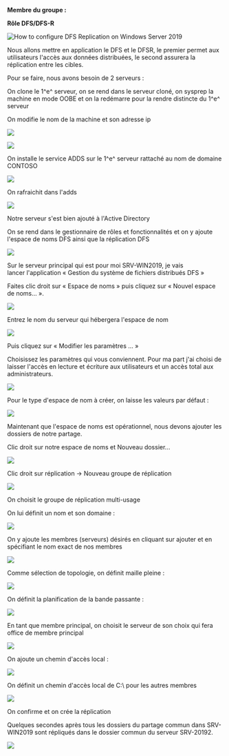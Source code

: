 **Membre du groupe :**

**Rôle DFS/DFS-R**

![How to configure DFS Replication on Windows Server
2019](mediafolder/e895e676281a1b0a7204066e2d6ff1ec884fb765.png)

Nous allons mettre en application le DFS et le DFSR, le premier permet
aux utilisateurs l'accès aux données distribuées, le second assurera la
réplication entre les cibles.

Pour se faire, nous avons besoin de 2 serveurs :

On clone le 1^e^ serveur, on se rend dans le serveur cloné, on sysprep
la machine en mode OOBE et on la redémarre pour la rendre distincte du
1^e^ serveur

On modifie le nom de la machine et son adresse ip

![](mediafolder/29c6dad09bea6b7ba11603069be9be405925b112.png)

![](mediafolder/26b156148f3dd62ae604cbbc7be436c921bc8b12.png)

On installe le service ADDS sur le 1^e^ serveur rattaché au nom de
domaine CONTOSO

![](mediafolder/9666114af1b45b17c7cfe9fec409c64d65da5c3b.png)

On rafraichit dans l'adds

![](mediafolder/7f33dfdc5de654c0ff25934d3e63290c24cd2977.png)

Notre serveur s'est bien ajouté à l'Active Directory

On se rend dans le gestionnaire de rôles et fonctionnalités et on y
ajoute l'espace de noms DFS ainsi que la réplication DFS

![](mediafolder/3a98f4628f1c7ca362165b990d466deebfa94eb0.png)

Sur le serveur principal qui est pour moi SRV-WIN2019, je vais
lancer l'application « Gestion du système de fichiers distribués DFS »

Faites clic droit sur « Espace de noms » puis cliquez sur « Nouvel
espace de noms... ».

![](mediafolder/9e3345e48892d5de857a93c2c028b880c02cc011.png)

Entrez le nom du serveur qui hébergera l'espace de nom

![](mediafolder/1dd06e6cf64d55c76b443381486836595c14c097.png)

Puis cliquez sur « Modifier les paramètres ... »

Choisissez les paramètres qui vous conviennent. Pour ma part j'ai choisi
de laisser l'accès en lecture et écriture aux utilisateurs et un accès
total aux administrateurs.

![](mediafolder/d816f58aa89ba83f7ce5b2163c73ed063115b392.png)

Pour le type d'espace de nom à créer, on laisse les valeurs par défaut :

![](mediafolder/404df8b54c78e2f315beb2843adbaf435ecec12f.png)

Maintenant que l'espace de noms est opérationnel, nous devons ajouter
les dossiers de notre partage.

Clic droit sur notre espace de noms et Nouveau dossier...

![](mediafolder/92990eaa9090de79aef98d9a28d34589730c455f.png)

Clic droit sur réplication → Nouveau groupe de réplication

![](mediafolder/69170d10e2bd8ab835ec8854ed362d5947628b8e.png)

On choisit le groupe de réplication multi-usage

On lui définit un nom et son domaine :

![](mediafolder/f221e2f2bb8ef13ae9a8e7c51aa567bd992dbb9c.png)

On y ajoute les membres (serveurs) désirés en cliquant sur ajouter et en
spécifiant le nom exact de nos membres

![](mediafolder/e88cc50521046ce3a03010c7799f23ae44d96a91.png)

Comme sélection de topologie, on définit maille pleine :

![](mediafolder/9abbc37a5657c552c7a5d5ba6b44e4ac56e28898.png)

On définit la planification de la bande passante :

![](mediafolder/e8c8b14487a9d310042da34829d9c80ed9747a22.png)

En tant que membre principal, on choisit le serveur de son choix qui
fera office de membre principal

![](mediafolder/c6707e018a4fc42f8d62b2728ea1199f0e5e9bd4.png)

On ajoute un chemin d'accès local :

![](mediafolder/63d1a62b7c963c1b416a239090d33e3f449546bc.png)

On définit un chemin d'accès local de C:\\ pour les autres membres

![](mediafolder/1b6bafd95af6695ac39a572dd953a9ca46dd2783.png)

On confirme et on crée la réplication

Quelques secondes après tous les dossiers du partage commun dans
SRV-WIN2019 sont répliqués dans le dossier commun du serveur SRV-20192.

![](mediafolder/fae12aa24fcd62d957c1a91236355e6ceb36fba8.png)
